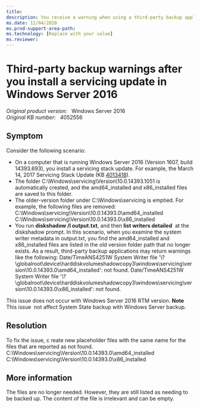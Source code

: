 ```yaml
---
title: 
description: You receive a warning when using a third-party backup application after you install a Windows Servicing Stack Update.
ms.date: 12/04/2020
ms.prod-support-area-path: 
ms.technology: [Replace with your value]
ms.reviewer: 
---
```

# Third-party backup warnings after you install a servicing update in Windows Server 2016

_Original product version:_ &nbsp; Windows Server 2016  
_Original KB number:_ &nbsp; 4052556

## Symptom

Consider the following scenario:
- On a computer that is running Windows Server 2016 (Version 1607, build 14393.693), you install a servicing stack update. For example, the March 14, 2017 Servicing Stack Update (KB [4013418](https://support.microsoft.com/help/4013418)). 
- The folder C:\Windows\servicing\Version\10.0.14393.1051 is automatically created, and the amd64_installed and x86_installed files are saved to this folder. 
- The older-version folder under C:\Windows\servicing is emptied. For example, the following files are removed: C:\Windows\servicing\Version\10.0.14393.0\amd64_installed C:\Windows\servicing\Version\10.0.14393.0\x86_installed
- You run **diskshadow /l output.txt**, and then **list writers detailed**  at the diskshadow prompt.
In this scenario, when you examine the system writer metadata in output.txt, you find the amd64_installed and x86_installed files are listed in the old version folder path that no longer exists.
As a result, third-party backup applications may return warnings like the following:
 Date/TimeANS4251W System Writer file '\\?\globalroot\device\harddiskvolumeshadowcopy3\windows\servicing\version\10.0.14393.0\amd64_installed': not found.
Date/TimeANS4251W System Writer file '\\?\globalroot\device\harddiskvolumeshadowcopy3\windows\servicing\version\10.0.14393.0\x86_installed': not found. 

This issue does not occur with Windows Server 2016 RTM version.
 **Note** This issue  not affect System State backup with Windows Server backup. 

## Resolution

To fix the issue, c reate new placeholder files with the same name for the files that are reported as not found. C:\Windows\servicing\Version\10.0.14393.0\amd64_installed C:\Windows\servicing\Version\10.0.14393.0\x86_installed

## More information

The files are no longer needed. However, they are still listed as needing to be backed up. The content of the file is irrelevant and can be empty.
